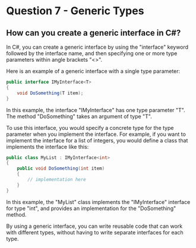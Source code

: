 # Question 7 - Generic Types

## How can you create a generic interface in C#?

In C#, you can create a generic interface by using the "interface" keyword followed by the interface name, and then specifying one or more type parameters within angle brackets "<>".

Here is an example of a generic interface with a single type parameter:

```csharp
public interface IMyInterface<T>
{
    void DoSomething(T item);
}

```
In this example, the interface "IMyInterface" has one type parameter "T". The method "DoSomething" takes an argument of type "T".

To use this interface, you would specify a concrete type for the type parameter when you implement the interface. For example, if you want to implement the interface for a list of integers, you would define a class that implements the interface like this:

```csharp
public class MyList : IMyInterface<int>
{
    public void DoSomething(int item)
    {
        // implementation here
    }
}

```
In this example, the "MyList" class implements the "IMyInterface" interface for type "int", and provides an implementation for the "DoSomething" method.

By using a generic interface, you can write reusable code that can work with different types, without having to write separate interfaces for each type.